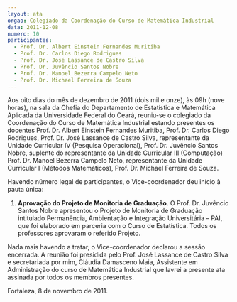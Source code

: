 ```yaml
---
layout: ata
orgao: Colegiado da Coordenação do Curso de Matemática Industrial
data: 2011-12-08
numero: 10
participantes:
  - Prof. Dr. Albert Einstein Fernandes Muritiba
  - Prof. Dr. Carlos Diego Rodrigues
  - Prof. Dr. José Lassance de Castro Silva
  - Prof. Dr. Juvêncio Santos Nobre
  - Prof. Dr. Manoel Bezerra Campelo Neto
  - Prof. Dr. Michael Ferreira de Souza
---
```


Aos oito dias do mês de dezembro de 2011 (dois mil e onze), às 09h (nove horas), na sala da Chefia do Departamento de Estatística e Matemática Aplicada da Universidade Federal do Ceará, reuniu-se o colegiado da Coordenação do Curso de Matemática Industrial estando presentes os docentes Prof. Dr. Albert Einstein Fernandes Muritiba, Prof. Dr. Carlos Diego Rodrigues, Prof. Dr. José Lassance de Castro Silva, representante da Unidade Curricular IV (Pesquisa Operacional), Prof. Dr. Juvêncio Santos Nobre, suplente do representante da Unidade Curricular III (Computação) Prof. Dr. Manoel Bezerra Campelo Neto, representante da Unidade Curricular I (Métodos Matemáticos), Prof. Dr. Michael Ferreira de Souza.

Havendo número legal de participantes, o Vice-coordenador deu início à pauta única:

1. **Aprovação do Projeto de Monitoria de Graduação**.
   O Prof. Dr. Juvêncio Santos Nobre apresentou o Projeto de Monitoria de Graduação intitulado Permanência, Ambientação e Integração Universitária – PAI, que foi elaborado em parceria com o Curso de Estatística.
   Todos os professores aprovaram o referido Projeto.

Nada mais havendo a tratar, o Vice-coordenador declarou a sessão encerrada.
A reunião foi presidida pelo Prof. José Lassance de Castro Silva e secretariada por mim, Cláudia Damasceno Maia, Assistente em Administração do curso de Matemática Industrial que lavrei a presente ata assinada por todos os membros presentes.

Fortaleza, 8 de novembro de 2011.
